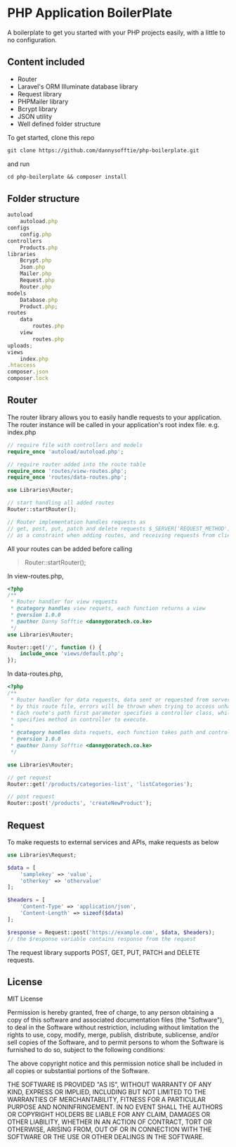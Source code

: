 # PHP Application BoilerPlate

A boilerplate to get you started with your PHP projects easily, with a little to no configuration.

## Content included

- Router
- Laravel's ORM Illuminate database library
- Request library
- PHPMailer library
- Bcrypt library
- JSON utility
- Well defined folder structure

To get started, clone this repo

```md
git clone https://github.com/dannysofftie/php-boilerplate.git
```

and run

```md
cd php-boilerplate && composer install
```

## Folder structure

```js
autoload
    autoload.php
configs 
    config.php
controllers
    Products.php
libraries
    Bcrypt.php 
    Json.php 
    Mailer.php 
    Request.php 
    Router.php
models 
    Database.php
    Product.php;
routes
    data
        routes.php
    view
        routes.php
uploads;
views
    index.php
.htaccess
composer.json
composer.lock
```

## Router

The router library allows you to easily handle requests to your application. The router instance will be called in your application's root index file. e.g. index.php

```php
// require file with controllers and models
require_once 'autoload/autoload.php';

// require router added into the route table
require_once 'routes/view-routes.php';
require_once 'routes/data-routes.php';

use Libraries\Router;

// start handling all added routes
Router::startRouter();

// Router implementation handles requests as
// get, post, put, patch and delete requests $_SERVER['REQUEST_METHOD'] is enforced
// as a constraint when adding routes, and receiving requests from client applications.
```

All your routes can be added before calling

> Router::startRouter();

In view-routes.php,

```php
<?php
/**
 * Router handler for view requests
 * @category handles view requets, each function returns a view
 * @version 1.0.0
 * @author Danny Sofftie <danny@oratech.co.ke>
 */
use Libraries\Router;

Router::get('/', function () {
    include_once 'views/default.php';
});
```

In data-routes.php,

```php
<?php
/**
 * Router handler for data requests, data sent or requested from server must be handled
 * by this route file, errors will be thrown when trying to access unhandled routes.
 * Each route's path first parameter specifies a controller class, while second parameter after path
 * specifies method in controller to execute.
 *
 * @category handles data requets, each function takes path and controller method to be executed
 * @version 1.0.0
 * @author Danny Sofftie <danny@oratech.co.ke>
 */

use Libraries\Router;

// get request
Router::get('/products/categories-list', 'listCategories');

// post request
Router::post('/products', 'createNewProduct');

```

## Request

To make requests to external services and APIs, make requests as below

```php
use Libraries\Request;

$data = [
    'samplekey' => 'value',
    'otherkey' => 'othervalue'
];

$headers = [
    'Content-Type' => 'application/json',
    'Content-Length' => sizeof($data)
];

$response = Request::post('https://example.com', $data, $headers);
// the $response variable contains response from the request
```

The request library supports POST, GET, PUT, PATCH and DELETE requests.

## License

MIT License

Permission is hereby granted, free of charge, to any person obtaining a copy of this software and associated documentation files (the "Software"), to deal in the Software without restriction, including without limitation the rights to use, copy, modify, merge, publish, distribute, sublicense, and/or sell copies of the Software, and to permit persons to whom the Software is furnished to do so, subject to the following conditions:

The above copyright notice and this permission notice shall be included in all copies or substantial portions of the Software.

THE SOFTWARE IS PROVIDED "AS IS", WITHOUT WARRANTY OF ANY KIND, EXPRESS OR IMPLIED, INCLUDING BUT NOT LIMITED TO THE WARRANTIES OF MERCHANTABILITY, FITNESS FOR A PARTICULAR PURPOSE AND NONINFRINGEMENT. IN NO EVENT SHALL THE AUTHORS OR COPYRIGHT HOLDERS BE LIABLE FOR ANY CLAIM, DAMAGES OR OTHER LIABILITY, WHETHER IN AN ACTION OF CONTRACT, TORT OR OTHERWISE, ARISING FROM, OUT OF OR IN CONNECTION WITH THE SOFTWARE OR THE USE OR OTHER DEALINGS IN THE SOFTWARE.
